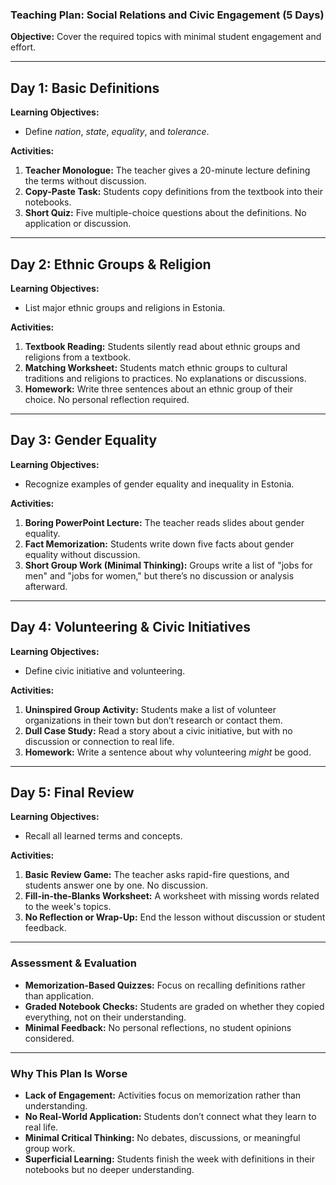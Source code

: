 ### **Teaching Plan: Social Relations and Civic Engagement (5 Days)**  
**Objective:** Cover the required topics with minimal student engagement and effort.  

---

## **Day 1: Basic Definitions**  
**Learning Objectives:**  
- Define *nation*, *state*, *equality*, and *tolerance*.  

**Activities:**  
1. **Teacher Monologue:** The teacher gives a 20-minute lecture defining the terms without discussion.  
2. **Copy-Paste Task:** Students copy definitions from the textbook into their notebooks.  
3. **Short Quiz:** Five multiple-choice questions about the definitions. No application or discussion.  

---

## **Day 2: Ethnic Groups & Religion**  
**Learning Objectives:**  
- List major ethnic groups and religions in Estonia.  

**Activities:**  
1. **Textbook Reading:** Students silently read about ethnic groups and religions from a textbook.  
2. **Matching Worksheet:** Students match ethnic groups to cultural traditions and religions to practices. No explanations or discussions.  
3. **Homework:** Write three sentences about an ethnic group of their choice. No personal reflection required.  

---

## **Day 3: Gender Equality**  
**Learning Objectives:**  
- Recognize examples of gender equality and inequality in Estonia.  

**Activities:**  
1. **Boring PowerPoint Lecture:** The teacher reads slides about gender equality.  
2. **Fact Memorization:** Students write down five facts about gender equality without discussion.  
3. **Short Group Work (Minimal Thinking):** Groups write a list of "jobs for men" and "jobs for women," but there’s no discussion or analysis afterward.  

---

## **Day 4: Volunteering & Civic Initiatives**  
**Learning Objectives:**  
- Define civic initiative and volunteering.  

**Activities:**  
1. **Uninspired Group Activity:** Students make a list of volunteer organizations in their town but don’t research or contact them.  
2. **Dull Case Study:** Read a story about a civic initiative, but with no discussion or connection to real life.  
3. **Homework:** Write a sentence about why volunteering *might* be good.  

---

## **Day 5: Final Review**  
**Learning Objectives:**  
- Recall all learned terms and concepts.  

**Activities:**  
1. **Basic Review Game:** The teacher asks rapid-fire questions, and students answer one by one. No discussion.  
2. **Fill-in-the-Blanks Worksheet:** A worksheet with missing words related to the week's topics.  
3. **No Reflection or Wrap-Up:** End the lesson without discussion or student feedback.  

---

### **Assessment & Evaluation**  
- **Memorization-Based Quizzes:** Focus on recalling definitions rather than application.  
- **Graded Notebook Checks:** Students are graded on whether they copied everything, not on their understanding.  
- **Minimal Feedback:** No personal reflections, no student opinions considered.  

---

### **Why This Plan Is Worse**  
- **Lack of Engagement:** Activities focus on memorization rather than understanding.  
- **No Real-World Application:** Students don’t connect what they learn to real life.  
- **Minimal Critical Thinking:** No debates, discussions, or meaningful group work.  
- **Superficial Learning:** Students finish the week with definitions in their notebooks but no deeper understanding.  
